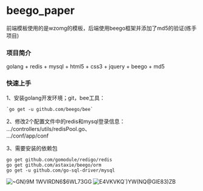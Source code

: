 # beego_paper
前端模板使用的是wzomg的模板，后端使用beego框架并添加了md5的验证(练手项目)

### 项目简介

golang + redis + mysql + html5 + css3 + jquery + beego + md5

### 快速上手

1、安装golang开发环境；git，bee工具：
```
`go get -u github.com/beego/bee`
```

2、修改2个配置文件中的redis和mysql登录信息：<br>
.../controllers/utils/redisPool.go、<br>
.../conf/app/conf

3、需要安装的依赖包
```
go get github.com/gomodule/redigo/redis
go get github.com/astaxie/beego/orm
go get -u github.com/go-sql-driver/mysql
```
![~GN}9M 1WVIRDN6$6WL73GG](https://user-images.githubusercontent.com/64066892/186087218-e3d445aa-99c7-4ef7-8aa3-b4ef07cd2d69.png)
![E4VKVKQ`)YW(NQ@GIE83)ZB](https://user-images.githubusercontent.com/64066892/186087233-6e296066-3560-4176-9ece-09ea15f47ba2.png)
